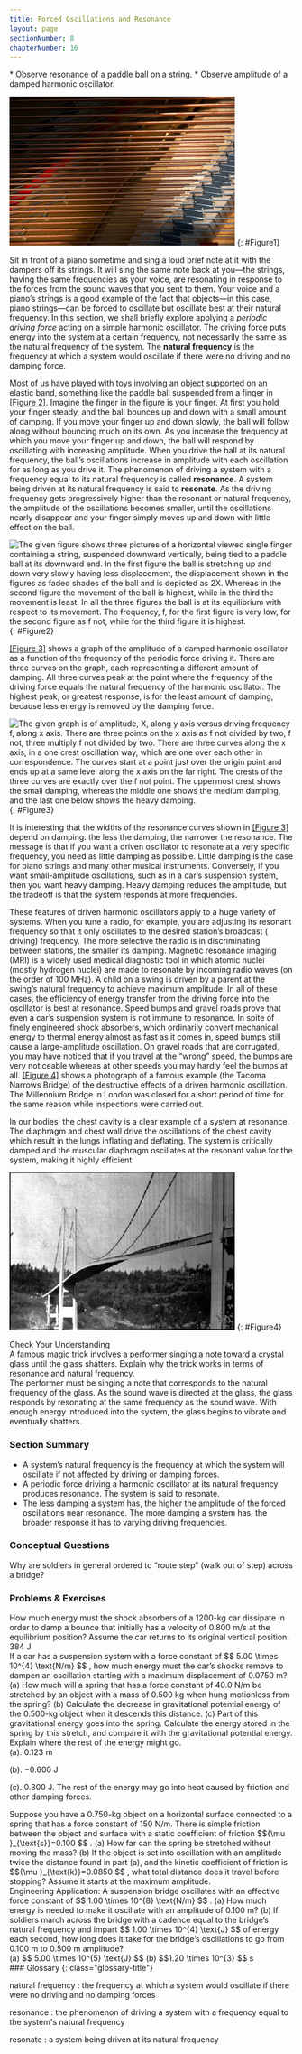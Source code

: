 ```yaml
---
title: Forced Oscillations and Resonance
layout: page
sectionNumber: 8
chapterNumber: 16
---
```


<div class="abstract" markdown="1">
* Observe resonance of a paddle ball on a string.
* Observe amplitude of a damped harmonic oscillator.
</div>

![The figure shows the panel of the piano containing the strings, which are visibly in horizontal lines. Just below the strings is the wooden block of the piano containing the different type string handle bars and blocks.](../resources/Figure_16_08_01.jpg "You can cause the strings in a piano to vibrate simply by producing sound waves from your voice. (credit: Matt Billings, Flickr)")
{: #Figure1}

Sit in front of a piano sometime and sing a loud brief note at it with the
dampers off its strings. It will sing the same note back at you—the strings,
having the same frequencies as your voice, are resonating in response to the
forces from the sound waves that you sent to them. Your voice and a piano’s
strings is a good example of the fact that objects—in this case, piano
strings—can be forced to oscillate but oscillate best at their natural
frequency. In this section, we shall briefly explore applying a *periodic
driving force* acting on a simple harmonic oscillator. The driving force puts
energy into the system at a certain frequency, not necessarily the same as the
natural frequency of the system. The **natural frequency** is the frequency at
which a system would oscillate if there were no driving and no damping force.

Most of us have played with toys involving an object supported on an elastic
band, something like the paddle ball suspended from a finger
in [[Figure 2]](#Figure2). Imagine the finger in the figure is your finger. At
first you hold your finger steady, and the ball bounces up and down with a small
amount of damping. If you move your finger up and down slowly, the ball will
follow along without bouncing much on its own. As you increase the frequency at
which you move your finger up and down, the ball will respond by oscillating
with increasing amplitude. When you drive the ball at its natural frequency, the
ball’s oscillations increase in amplitude with each oscillation for as long as
you drive it. The phenomenon of driving a system with a frequency equal to its
natural frequency is called **resonance**. A system being driven at its natural
frequency is said to **resonate**. As the driving frequency gets progressively
higher than the resonant or natural frequency, the amplitude of the oscillations
becomes smaller, until the oscillations nearly disappear and your finger simply
moves up and down with little effect on the ball.

![The given figure shows three pictures of a horizontal viewed single finger containing a string, suspended downward vertically, being tied to a paddle ball at its downward end. In the first figure the ball is stretching up and down very slowly having less displacement, the displacement shown in the figures as faded shades of the ball and is depicted as 2X. Whereas in the second figure the movement of the ball is highest, while in the third the movement is least. In all the three figures the ball is at its equilibrium with respect to its movement. The frequency, f, for the first figure is very low, for the second figure as f not, while for the third figure it is highest.](../resources/Figure_16_08_02.jpg "The paddle ball on its rubber band moves in response to the finger supporting it. If the finger moves with the natural frequency \( f_{0} \) of the ball on the rubber band, then a resonance is achieved, and the amplitude of the ball&#x2019;s oscillations increases dramatically. At higher and lower driving frequencies, energy is transferred to the ball less efficiently, and it responds with lower-amplitude oscillations. ")
{: #Figure2}

[[Figure 3]](#Figure3) shows a graph of the amplitude of a damped harmonic
oscillator as a function of the frequency of the periodic force driving it.
There are three curves on the graph, each representing a different amount of
damping. All three curves peak at the point where the frequency of the driving
force equals the natural frequency of the harmonic oscillator. The highest peak,
or greatest response, is for the least amount of damping, because less energy is
removed by the damping force.

![The given graph is of amplitude, X, along y axis versus driving frequency f, along x axis. There are three points on the x axis as f not divided by two, f not, three multiply f not divided by two. There are three curves along the x axis, in a one crest oscillation way, which are one over each other in correspondence. The curves start at a point just over the origin point and ends up at a same level along the x axis on the far right. The crests of the three curves are exactly over the f not point. The uppermost crest shows the small damping, whereas the middle one shows the medium damping, and the last one below shows the heavy damping.](../resources/Figure_16_08_03.jpg "Amplitude of a harmonic oscillator as a function of the frequency of the driving force. The curves represent the same oscillator with the same natural frequency but with different amounts of damping. Resonance occurs when the driving frequency equals the natural frequency, and the greatest response is for the least amount of damping. The narrowest response is also for the least damping. ")
{: #Figure3}

It is interesting that the widths of the resonance curves shown
in [[Figure 3]](#Figure3) depend on damping: the less the damping, the narrower
the resonance. The message is that if you want a driven oscillator to resonate
at a very specific frequency, you need as little damping as possible. Little
damping is the case for piano strings and many other musical instruments.
Conversely, if you want small-amplitude oscillations, such as in a car’s
suspension system, then you want heavy damping. Heavy damping reduces the
amplitude, but the tradeoff is that the system responds at more frequencies.

These features of driven harmonic oscillators apply to a huge variety of
systems. When you tune a radio, for example, you are adjusting its resonant
frequency so that it only oscillates to the desired station’s broadcast (
driving) frequency. The more selective the radio is in discriminating between
stations, the smaller its damping. Magnetic resonance imaging (MRI) is a widely
used medical diagnostic tool in which atomic nuclei (mostly hydrogen nuclei) are
made to resonate by incoming radio waves (on the order of 100 MHz). A child on a
swing is driven by a parent at the swing’s natural frequency to achieve maximum
amplitude. In all of these cases, the efficiency of energy transfer from the
driving force into the oscillator is best at resonance. Speed bumps and gravel
roads prove that even a car’s suspension system is not immune to resonance. In
spite of finely engineered shock absorbers, which ordinarily convert mechanical
energy to thermal energy almost as fast as it comes in, speed bumps still cause
a large-amplitude oscillation. On gravel roads that are corrugated, you may have
noticed that if you travel at the “wrong” speed, the bumps are very noticeable
whereas at other speeds you may hardly feel the bumps at
all. [[Figure 4]](#Figure4) shows a photograph of a famous example (the Tacoma
Narrows Bridge) of the destructive effects of a driven harmonic oscillation. The
Millennium Bridge in London was closed for a short period of time for the same
reason while inspections were carried out.

In our bodies, the chest cavity is a clear example of a system at resonance. The
diaphragm and chest wall drive the oscillations of the chest cavity which result
in the lungs inflating and deflating. The system is critically damped and the
muscular diaphragm oscillates at the resonant value for the system, making it
highly efficient.

![The figure shows a black and white photo of the Tacoma Narrows Bridge, from the left side view. The middle of the bridge is shown here in an oscillating state due to heavy cross winds.](../resources/Figure_16_08_04.jpg "In 1940, the Tacoma Narrows Bridge in Washington state collapsed. Heavy cross winds drove the bridge into oscillations at its resonant frequency. Damping decreased when support cables broke loose and started to slip over the towers, allowing increasingly greater amplitudes until the structure failed (credit: PRI's Studio 360, via Flickr)")
{: #Figure4}

<div class="exercise" data-element-type="check-understanding" data-label="">
<div class="title">
Check Your Understanding
</div>
<div class="problem" markdown="1">
A famous magic trick involves a performer singing a note toward a crystal glass until the glass shatters. Explain why the trick works in terms of resonance and natural frequency.

</div>
<div class="solution" data-print-placement="here" markdown="1">
The performer must be singing a note that corresponds to the natural frequency of the glass. As the sound wave is directed at the glass, the glass responds by resonating at the same frequency as the sound wave. With enough energy introduced into the system, the glass begins to vibrate and eventually shatters.

</div>
</div>

### Section Summary

* A system’s natural frequency is the frequency at which the system will
  oscillate if not affected by driving or damping forces.
* A periodic force driving a harmonic oscillator at its natural frequency
  produces resonance. The system is said to resonate.
* The less damping a system has, the higher the amplitude of the forced
  oscillations near resonance. The more damping a system has, the broader
  response it has to varying driving frequencies.

### Conceptual Questions

<div class="exercise" data-element-type="conceptual-questions">
<div class="problem" markdown="1">
Why are soldiers in general ordered to “route step” (walk out of step) across a bridge?

</div>
</div>

### Problems &amp; Exercises

<div class="exercise" data-element-type="problems-exercises">
<div class="problem" markdown="1">
How much energy must the shock absorbers of a 1200-kg car dissipate in order to damp a bounce that initially has a velocity of 0.800 m/s at the equilibrium position? Assume the car returns to its original vertical position.

</div>
<div class="solution" markdown="1">
384 J

</div>
</div>

<div class="exercise" data-element-type="problems-exercises">
<div class="problem" markdown="1">
If a car has a suspension system with a force constant of  $$ 5.00 \times 10^{4}  \text{N/m} $$ ,
 how much energy must the car’s shocks remove to dampen an oscillation starting with a maximum displacement of 0.0750 m?

</div>
</div>

<div class="exercise" data-element-type="problems-exercises">
<div class="problem" markdown="1">
(a) How much will a spring that has a force constant of 40.0 N/m be stretched by an object with a mass of 0.500 kg when hung motionless from the spring? (b) Calculate the decrease in gravitational potential energy of the 0.500-kg object when it descends this distance. (c) Part of this gravitational energy goes into the spring. Calculate the energy stored in the spring by this stretch, and compare it with the gravitational potential energy. Explain where the rest of the energy might go.

</div>
<div class="solution" markdown="1">
(a). 0.123 m

(b). −0.600 J

(c). 0.300 J. The rest of the energy may go into heat caused by friction and
other damping forces.

</div>
</div>

<div class="exercise" data-element-type="problems-exercises">
<div class="problem" markdown="1">
Suppose you have a 0.750-kg object on a horizontal surface connected to a spring that has a force constant of 150 N/m. There is simple friction between the object and surface with a static coefficient of friction  $${\mu }_{\text{s}}=0.100 $$ .
 (a) How far can the spring be stretched without moving the mass? (b) If the object is set into oscillation with an amplitude twice the distance found in part (a), and the kinetic coefficient of friction is  $${\mu }_{\text{k}}=0.0850 $$ ,
 what total distance does it travel before stopping? Assume it starts at the maximum amplitude.

</div>
</div>

<div class="exercise" data-element-type="problems-exercises">
<div class="problem" markdown="1">
Engineering Application: A suspension bridge oscillates with an effective force constant of  $$ 1.00 \times 10^{8}  \text{N/m} $$ .
 (a) How much energy is needed to make it oscillate with an amplitude of 0.100 m? (b) If soldiers march across the bridge with a cadence equal to the bridge’s natural frequency and impart  $$ 1.00 \times 10^{4}  \text{J} $$
 of energy each second, how long does it take for the bridge’s oscillations to go from 0.100 m to 0.500 m amplitude?

</div>
<div class="solution" markdown="1">
(a)  $$ 5.00 \times 10^{5}  \text{J} $$
(b)  $$1.20 \times 10^{3} $$  s

</div>
</div>

<div class="glossary" markdown="1">
### Glossary
{: class="glossary-title"}

natural frequency
: the frequency at which a system would oscillate if there were no driving and
no damping forces

resonance
: the phenomenon of driving a system with a frequency equal to the system\'s
natural frequency

resonate
: a system being driven at its natural frequency

</div>
